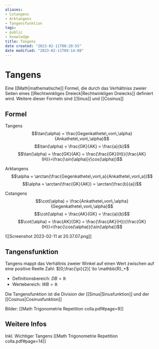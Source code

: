 ```yaml
---
aliases: 
- Cotangens
- Arktangens
- Tangensfunktion
tags: 
- public
- knowledge
title: Tangens
date created: "2023-02-11T08:20:55"
date modified: "2023-02-11T09:14:08"
---
```


# Tangens

Eine [[Math|mathematische]] Formel, die durch das Verhältniss zweier Seiten eines [[Rechtwinkliges Dreieck|Rechtwinkligen Dreiecks]] definiert wird. Weitere dieser Formeln sind [[Sinus]] und [[Cosinus]]

## Formel

Tangens
$$\tan(\alpha) = \frac{Gegenkathete\,von\,\alpha}{Ankathete\,von\,\alpha}$$
$$\tan(\alpha) = \frac{GK}{AK} = \frac{a}{b}$$
$$\tan(\alpha) = \frac{GK}{AK} = \frac{\frac{GK}{H}}{\frac{AK}{H}}=\frac{\sin(\alpha)}{\cos(\alpha)}$$

Arktangens
$$\alpha = \arctan(\frac{Gegenkathete\,von\,a}{Ankathete\,von\,a})$$
$$\alpha = \arctan(\frac{GK}{AK}) = \arctan(\frac{b}{a})$$

Cotangens
$$\cot(\alpha) = \frac{Ankathete\,von\,\alpha}{Gegenkathete\,von\,\alpha}$$
$$\cot(\alpha) = \frac{AK}{GK} = \frac{a}{b}$$
$$\cot(\alpha) = \frac{AK}{GK} = \frac{\frac{AK}{H}}{\frac{GK}{H}}=\frac{\cos(\alpha)}{\sin(\alpha)}$$

![[Screenshot 2023-02-11 at 20.37.07.png]]

## Tangensfunktion

Tangens mappt das Verhältnis zweier Winkel auf einen Wert zwischen auf eine positive Reelle Zahl: $[0;\frac{\pi}{2}[ \to \mathbb{R}_+$
- Definitionsbereich: $DB = \mathbb{R}$
- Wertebereich: $WB = \mathbb{R}$

Die Tangensfunktion ist die Division der [[Sinus|Sinusfunktion]] und der [[Cosinus|Cosinusfunktion]]

Bilder: [[Math Trigonometrie Repetition colla.pdf#page=9]]

## Weitere Infos

Inkl. Wichtiger Tangens
[[Math Trigonometrie Repetition colla.pdf#page=14]]
